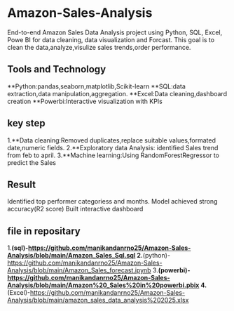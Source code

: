 # Amazon-Sales-Analysis
End-to-end Amazon Sales Data Analysis project using Python, SQL, Excel, Powe BI for data cleaning, data visualization and Forcast.
This goal is to clean the data,analyze,visulize sales trends,order performance.
## Tools and Technology
**Python:pandas,seaborn,matplotlib,Scikit-learn
**SQL:data extraction,data manipulation,aggregation.
**Excel:Data cleaning,dashboard creation
**Powerbi:Interactive visualization with KPIs
## key step
1.**Data cleaning:Removed duplicates,replace suitable values,formated date,numeric fields.
2.**Exploratory data Analysis: identified Sales trend from feb to april.
3.**Machine learning:Using RandomForestRegressor to predict the Sales 
## Result
Identified top performer categoriess and months.
Model achieved strong accuracy(R2 score)
Built interactive dashboard
## file in repositary
1.**(sql)-https://github.com/manikandanrno25/Amazon-Sales-Analysis/blob/main/Amazon_Sales_Sql.sql
2.**(python)-https://github.com/manikandanrno25/Amazon-Sales-Analysis/blob/main/Amazon_Sales_forecast.ipynb
3.**(powerbi)-https://github.com/manikandanrno25/Amazon-Sales-Analysis/blob/main/Amazon%20_Sales%20in%20powerbi.pbix
4.**(Excel)-https://github.com/manikandanrno25/Amazon-Sales-Analysis/blob/main/amazon_sales_data_analysis%202025.xlsx
